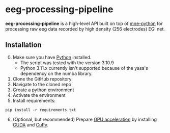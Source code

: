 # eeg-processing-pipeline
**eeg-processing-pipeline** is a high-level API built on top of [mne-python](https://mne.tools/stable/index.html) for processing raw eeg data recorded by high density (256 electrodes) EGI net.
## Installation
0. Make sure you have [Python](https://www.python.org/downloads/) installed.
    - The script was tested with the version 3.10.9
    - Python 3.11.x currently isn't supported because of the yasa's dependency on the numba library.
1. Clone the GitHub repository
2. Navigate to the cloned repo
3. Create a python environment
4. Activate the environment
5. Install requirements:
```
pip install -r requirements.txt
```
6. (Optional, but recommended) Prepare [GPU acceleration](https://mne.tools/stable/install/advanced.html#gpu-acceleration-with-cuda) by installing [CUDA](https://developer.nvidia.com/cuda-downloads) and [CuPy](https://cupy.dev/).
